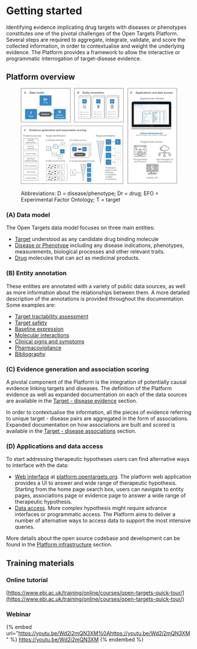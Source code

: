 # Getting started

Identifying evidence implicating drug targets with diseases or phenotypes constitutes one of the pivotal challenges of the Open Targets Platform. Several steps are required to aggregate, integrate, validate, and score the collected information, in order to contextualise and weight the underlying evidence. The Platform provides a framework to allow the interactive or programmatic interrogation of target-disease evidence.

## Platform overview

<figure><img src=".gitbook/assets/Figure 1 - Finalised.jpg" alt=""><figcaption><p>Abbreviations: D = disease/phenotype; Dr = drug; EFO = Experimental Factor Ontology; T = target</p></figcaption></figure>

### (A) Data model

The Open Targets data model focuses on three main entities:

* [Target](target/) understood as any candidate drug binding molecule
* [Disease or Phenotype](disease-or-phenotype/) including any disease indications, phenotypes, measurements, biological processes and other relevant traits.
* [Drug](drug/) molecules that can act as medicinal products.

### (B) Entity annotation

These entities are annotated with a variety of public data sources, as well as more information about the relationships between them. A more detailed description of the annotations is provided throughout the documentation. Some examples are:

* [Target tractability assessment](target/tractability.md)
* [Target safety](target/safety.md)
* [Baseline expression](target/baseline-expression.md)
* [Molecular interactions](target/molecular-interactions.md)
* [Clinical signs and symptoms](disease-or-phenotype/clinical-signs-and-symptoms.md)
* [Pharmacovigilance](drug/pharmacovigilance.md)
* [Bibliography](bibliography.md)

### (C) Evidence generation and association scoring

A pivotal component of the Platform is the integration of potentially causal evidence linking targets and diseases. The definition of the Platform evidence as well as expanded documentation on each of the data sources are available in the [Target - disease evidence](evidence.md) section.

In order to contextualise the information, all the pieces of evidence referring to unique target - disease pairs are aggregated in the form of associations. Expanded documentation on how associations are built and scored is available in the [Target - disease associations](associations.md) section.

### (D) Applications and data access

To start addressing therapeutic hypotheses users can find alternative ways to interface with the data:

* [Web interface](web-interface/) at [platform.opentargets.org](http://platform.opentargets.org). The platform web application provides a UI to answer and wide range of therapeutic hypothesis. Starting from the home page search box, users can navigate to entity pages, associations page or evidence page to answer a wide range of therapeutic hypothesis.
* [Data access](data-access/). More complex hypothesis might require advance interfaces or programmatic access. The Platform aims to deliver a number of alternative ways to access data to support the most intensive queries.

More details about the open source codebase and development can be found in the [Platform infrastructure](infrastructure.md) section.

## Training materials

### Online tutorial

[https://www.ebi.ac.uk/training/online/courses/open-targets-quick-tour/](https://www.ebi.ac.uk/training/online/courses/open-targets-quick-tour/)

### Webinar

{% embed url="https://youtu.be/Wd2i2mQN3XM%0Ahttps://youtu.be/Wd2i2mQN3XM" %}
https://youtu.be/Wd2i2mQN3XM
{% endembed %}
